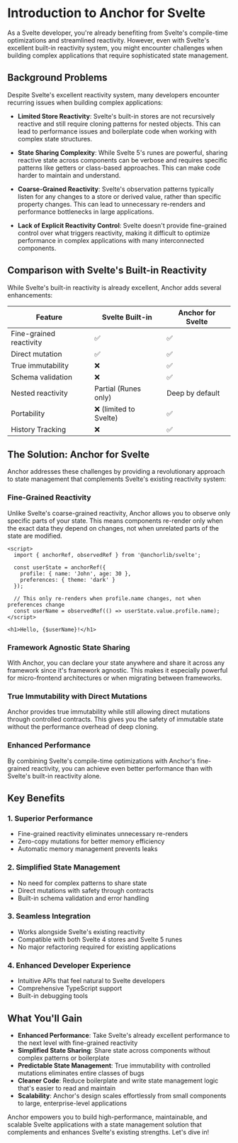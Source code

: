 # Introduction to Anchor for Svelte

As a Svelte developer, you're already benefiting from Svelte's compile-time optimizations and streamlined reactivity. However, even with Svelte's excellent built-in reactivity system, you might encounter challenges when building complex applications that require sophisticated state management.

## Background Problems

Despite Svelte's excellent reactivity system, many developers encounter recurring issues when building complex applications:

- **Limited Store Reactivity**: Svelte's built-in stores are not recursively reactive and still require cloning patterns for nested objects. This can lead to performance issues and boilerplate code when working with complex state structures.

- **State Sharing Complexity**: While Svelte 5's runes are powerful, sharing reactive state across components can be verbose and requires specific patterns like getters or class-based approaches. This can make code harder to maintain and understand.

- **Coarse-Grained Reactivity**: Svelte's observation patterns typically listen for any changes to a store or derived value, rather than specific property changes. This can lead to unnecessary re-renders and performance bottlenecks in large applications.

- **Lack of Explicit Reactivity Control**: Svelte doesn't provide fine-grained control over what triggers reactivity, making it difficult to optimize performance in complex applications with many interconnected components.

## Comparison with Svelte's Built-in Reactivity

While Svelte's built-in reactivity is already excellent, Anchor adds several enhancements:

| Feature                 | Svelte Built-in        | Anchor for Svelte |
| ----------------------- | ---------------------- | ----------------- |
| Fine-grained reactivity | ✅                     | ✅                |
| Direct mutation         | ✅                     | ✅                |
| True immutability       | ❌                     | ✅                |
| Schema validation       | ❌                     | ✅                |
| Nested reactivity       | Partial (Runes only)   | Deep by default   |
| Portability             | ❌ (limited to Svelte) | ✅                |
| History Tracking        | ❌                     | ✅                |

## The Solution: Anchor for Svelte

Anchor addresses these challenges by providing a revolutionary approach to state management that complements Svelte's existing reactivity system:

### Fine-Grained Reactivity

Unlike Svelte's coarse-grained reactivity, Anchor allows you to observe only specific parts of your state. This means components re-render only when the exact data they depend on changes, not when unrelated parts of the state are modified.

```svelte
<script>
  import { anchorRef, observedRef } from '@anchorlib/svelte';

  const userState = anchorRef({
    profile: { name: 'John', age: 30 },
    preferences: { theme: 'dark' }
  });

  // This only re-renders when profile.name changes, not when preferences change
  const userName = observedRef(() => userState.value.profile.name);
</script>

<h1>Hello, {$userName}!</h1>
```

### Framework Agnostic State Sharing

With Anchor, you can declare your state anywhere and share it across any framework since it's framework agnostic. This makes it especially powerful for micro-frontend architectures or when migrating between frameworks.

### True Immutability with Direct Mutations

Anchor provides true immutability while still allowing direct mutations through controlled contracts. This gives you the safety of immutable state without the performance overhead of deep cloning.

### Enhanced Performance

By combining Svelte's compile-time optimizations with Anchor's fine-grained reactivity, you can achieve even better performance than with Svelte's built-in reactivity alone.

## Key Benefits

### 1. Superior Performance

- Fine-grained reactivity eliminates unnecessary re-renders
- Zero-copy mutations for better memory efficiency
- Automatic memory management prevents leaks

### 2. Simplified State Management

- No need for complex patterns to share state
- Direct mutations with safety through contracts
- Built-in schema validation and error handling

### 3. Seamless Integration

- Works alongside Svelte's existing reactivity
- Compatible with both Svelte 4 stores and Svelte 5 runes
- No major refactoring required for existing applications

### 4. Enhanced Developer Experience

- Intuitive APIs that feel natural to Svelte developers
- Comprehensive TypeScript support
- Built-in debugging tools

## What You'll Gain

- **Enhanced Performance**: Take Svelte's already excellent performance to the next level with fine-grained reactivity
- **Simplified State Sharing**: Share state across components without complex patterns or boilerplate
- **Predictable State Management**: True immutability with controlled mutations eliminates entire classes of bugs
- **Cleaner Code**: Reduce boilerplate and write state management logic that's easier to read and maintain
- **Scalability**: Anchor's design scales effortlessly from small components to large, enterprise-level applications

Anchor empowers you to build high-performance, maintainable, and scalable Svelte applications with a state management solution that complements and enhances Svelte's existing strengths. Let's dive in!
